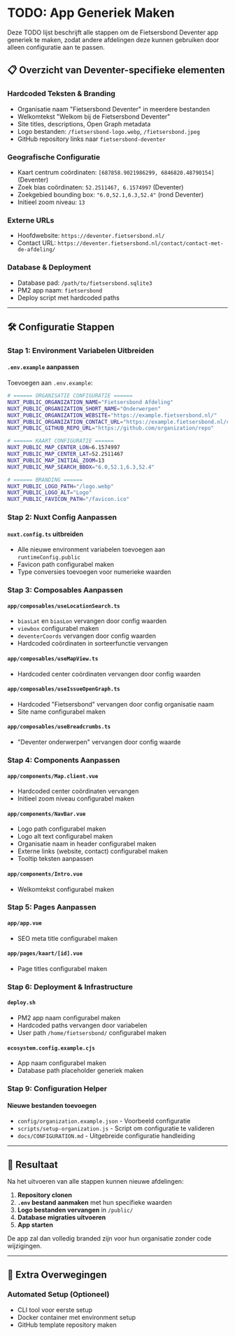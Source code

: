 # TODO: App Generiek Maken

Deze TODO lijst beschrijft alle stappen om de Fietsersbond Deventer app generiek te maken, zodat andere afdelingen deze kunnen gebruiken door alleen configuratie aan te passen.

## 📋 Overzicht van Deventer-specifieke elementen

### Hardcoded Teksten & Branding

- Organisatie naam "Fietsersbond Deventer" in meerdere bestanden
- Welkomtekst "Welkom bij de Fietsersbond Deventer"
- Site titles, descriptions, Open Graph metadata
- Logo bestanden: `/fietsersbond-logo.webp`, `/fietsersbond.jpeg`
- GitHub repository links naar `fietsersbond-deventer`

### Geografische Configuratie

- Kaart centrum coördinaten: `[687858.9021986299, 6846820.48790154]` (Deventer)
- Zoek bias coördinaten: `52.2511467, 6.1574997` (Deventer)
- Zoekgebied bounding box: `"6.0,52.1,6.3,52.4"` (rond Deventer)
- Initieel zoom niveau: `13`

### Externe URLs

- Hoofdwebsite: `https://deventer.fietsersbond.nl/`
- Contact URL: `https://deventer.fietsersbond.nl/contact/contact-met-de-afdeling/`

### Database & Deployment

- Database pad: `/path/to/fietsersbond.sqlite3`
- PM2 app naam: `fietsersbond`
- Deploy script met hardcoded paths

---

## 🛠️ Configuratie Stappen

### Stap 1: Environment Variabelen Uitbreiden

#### `.env.example` aanpassen

Toevoegen aan `.env.example`:

```bash
# ====== ORGANISATIE CONFIGURATIE ======
NUXT_PUBLIC_ORGANIZATION_NAME="Fietsersbond Afdeling"
NUXT_PUBLIC_ORGANIZATION_SHORT_NAME="Onderwerpen"
NUXT_PUBLIC_ORGANIZATION_WEBSITE="https://example.fietsersbond.nl/"
NUXT_PUBLIC_ORGANIZATION_CONTACT_URL="https://example.fietsersbond.nl/contact/"
NUXT_PUBLIC_GITHUB_REPO_URL="https://github.com/organization/repo"

# ====== KAART CONFIGURATIE ======
NUXT_PUBLIC_MAP_CENTER_LON=6.1574997
NUXT_PUBLIC_MAP_CENTER_LAT=52.2511467
NUXT_PUBLIC_MAP_INITIAL_ZOOM=13
NUXT_PUBLIC_MAP_SEARCH_BBOX="6.0,52.1,6.3,52.4"

# ====== BRANDING ======
NUXT_PUBLIC_LOGO_PATH="/logo.webp"
NUXT_PUBLIC_LOGO_ALT="Logo"
NUXT_PUBLIC_FAVICON_PATH="/favicon.ico"
```

### Stap 2: Nuxt Config Aanpassen

#### `nuxt.config.ts` uitbreiden

- Alle nieuwe environment variabelen toevoegen aan `runtimeConfig.public`
- Favicon path configurabel maken
- Type conversies toevoegen voor numerieke waarden

### Stap 3: Composables Aanpassen

#### `app/composables/useLocationSearch.ts`

- `biasLat` en `biasLon` vervangen door config waarden
- `viewbox` configurabel maken
- `deventerCoords` vervangen door config waarden
- Hardcoded coördinaten in sorteerfunctie vervangen

#### `app/composables/useMapView.ts`

- Hardcoded center coördinaten vervangen door config waarden

#### `app/composables/useIssueOpenGraph.ts`

- Hardcoded "Fietsersbond" vervangen door config organisatie naam
- Site name configurabel maken

#### `app/composables/useBreadcrumbs.ts`

- "Deventer onderwerpen" vervangen door config waarde

### Stap 4: Components Aanpassen

#### `app/components/Map.client.vue`

- Hardcoded center coördinaten vervangen
- Initieel zoom niveau configurabel maken

#### `app/components/NavBar.vue`

- Logo path configurabel maken
- Logo alt text configurabel maken
- Organisatie naam in header configurabel maken
- Externe links (website, contact) configurabel maken
- Tooltip teksten aanpassen

#### `app/components/Intro.vue`

- Welkomtekst configurabel maken

### Stap 5: Pages Aanpassen

#### `app/app.vue`

- SEO meta title configurabel maken

#### `app/pages/kaart/[id].vue`

- Page titles configurabel maken

### Stap 6: Deployment & Infrastructure

#### `deploy.sh`

- PM2 app naam configurabel maken
- Hardcoded paths vervangen door variabelen
- User path `/home/fietsersbond/` configurabel maken

#### `ecosystem.config.example.cjs`

- App naam configurabel maken
- Database path placeholder generiek maken

### Stap 9: Configuration Helper

#### Nieuwe bestanden toevoegen

- `config/organization.example.json` - Voorbeeld configuratie
- `scripts/setup-organization.js` - Script om configuratie te valideren
- `docs/CONFIGURATION.md` - Uitgebreide configuratie handleiding

---

## 🎯 Resultaat

Na het uitvoeren van alle stappen kunnen nieuwe afdelingen:

1. **Repository clonen**
2. **`.env` bestand aanmaken** met hun specifieke waarden
3. **Logo bestanden vervangen** in `/public/`
4. **Database migraties uitvoeren**
5. **App starten**

De app zal dan volledig branded zijn voor hun organisatie zonder code wijzigingen.

---

## 📝 Extra Overwegingen

### Automated Setup (Optioneel)

- CLI tool voor eerste setup
- Docker container met environment setup
- GitHub template repository maken
